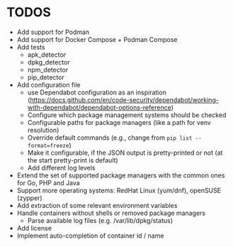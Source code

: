 # TODOS

- Add support for Podman
- Add support for Docker Compose + Podman Compose
- Add tests
  - apk_detector
  - dpkg_detector
  - npm_detector
  - pip_detector
- Add configuration file
  - use Dependabot configuration as an inspiration (<https://docs.github.com/en/code-security/dependabot/working-with-dependabot/dependabot-options-reference>)
  - Configure which package management systems should be checked
  - Configurable paths for package managers (like a path for venv resolution)
  - Override default commands (e.g., change from `pip list --format=freeze`)
  - Make it configurable, if the JSON output is pretty-printed or not (at the start pretty-print is default)
  - Add different log levels
- Extend the set of supported package managers with the common ones for Go, PHP and Java
- Support more operating systems: RedHat Linux (yum/dnf), openSUSE (zypper)
- Add extraction of some relevant environment variables
- Handle containers without shells or removed package managers
  - Parse available log files (e.g. /var/lib/dpkg/status)
- Add license
- Implement auto-completion of container id / name
